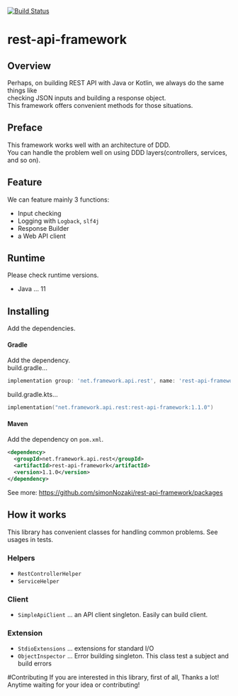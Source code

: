 [![Build Status](https://travis-ci.org/simonNozaki/rest-api-framework.svg?branch=master)](https://travis-ci.org/simonNozaki/rest-api-framework)
# rest-api-framework
## Overview
Perhaps, on building REST API with Java or Kotlin, we always do the same things like  
checking JSON inputs and building a response object.  
This framework offers convenient methods for those situations.

## Preface
This framework works well with an architecture of DDD.   
You can handle the problem well on using DDD layers(controllers, services, and so on).  

## Feature
We can feature mainly 3 functions:  
- Input checking
- Logging with `Logback`, `slf4j`
- Response Builder
- a Web API client

## Runtime
Please check runtime versions.  
- Java ... 11

## Installing
Add the dependencies.
#### Gradle
Add the dependency.  
build.gradle...
```groovy
implementation group: 'net.framework.api.rest', name: 'rest-api-framework', version: '1.1.0'
```
build.gradle.kts...
```kotlin
implementation("net.framework.api.rest:rest-api-framework:1.1.0")
```
#### Maven
Add the dependency on `pom.xml`.
```xml
<dependency>
  <groupId>net.framework.api.rest</groupId>
  <artifactId>rest-api-framework</artifactId>
  <version>1.1.0</version>
</dependency>
```
See more: https://github.com/simonNozaki/rest-api-framework/packages
## How it works
This library has convenient classes for handling common problems.
See usages in tests.   
### Helpers
- `RestControllerHelper`
- `ServiceHelper`
### Client
- `SimpleApiClient` ... an API client singleton. Easily can build client.
### Extension
- `StdioExtensions` ... extensions for standard I/O
- `ObjectInspector` ... Error building singleton. This class test a subject and build errors

#Contributing
If you are interested in this library, first of all, Thanks a lot!  
Anytime waiting for your idea or contributing! 